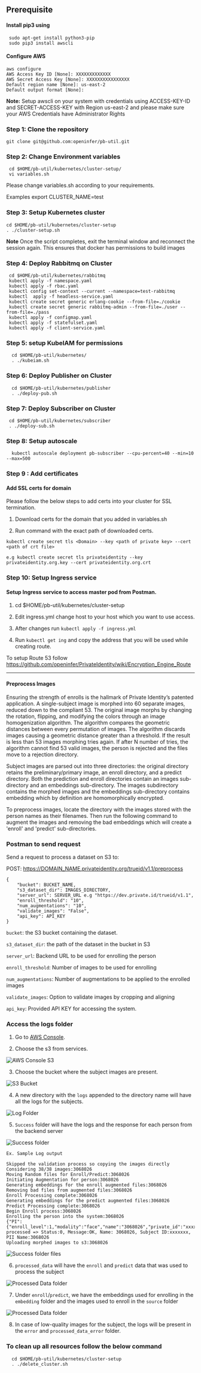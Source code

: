 ## Prerequisite


#### Install pip3 using 
     sudo apt-get install python3-pip
     sudo pip3 install awscli

#### Configure AWS
    aws configure 
    AWS Access Key ID [None]: XXXXXXXXXXXXX
    AWS Secret Access Key [None]: XXXXXXXXXXXXXXXX
    Default region name [None]: us-east-2
    Default output format [None]:
**Note:** Setup awscli on your system with credentials using ACCESS-KEY-ID and SECRET-ACCESS-KEY with Region us-east-2 and please make sure your AWS Credentials have Administrator Rights

### Step 1: Clone the repository

    git clone git@github.com:openinfer/pb-util.git 

### Step 2: Change Environment variables
     cd $HOME/pb-util/kubernetes/cluster-setup/
     vi variables.sh

Please change variables.sh according to your requirements. 

Examples
     export CLUSTER_NAME=test

### Step 3: Setup Kubernetes cluster

    cd $HOME/pb-util/kubernetes/cluster-setup
    . ./cluster-setup.sh 

**Note** Once the script completes, exit the terminal window and reconnect the session again. This ensures that docker has permissions to build images

### Step 4: Deploy Rabbitmq on Cluster
     
     cd $HOME/pb-util/kubernetes/rabbitmq
     kubectl apply -f namespace.yaml
     kubectl apply -f rbac.yaml
     kubectl config set-context --current --namespace=test-rabbitmq
     kubectl  apply -f headless-service.yaml
     kubectl create secret generic erlang-cookie --from-file=./cookie
     kubectl create secret generic rabbitmq-admin --from-file=./user --from-file=./pass
     kubectl apply -f configmap.yaml
     kubectl apply -f statefulset.yaml
     kubectl apply -f client-service.yaml

### Step 5: setup KubeIAM for permissions

      cd $HOME/pb-util/kubernetes/
      . ./kubeiam.sh

### Step 6: Deploy Publisher on Cluster
  
      cd $HOME/pb-util/kubernetes/publisher
      . ./deploy-pub.sh

### Step 7: Deploy Subscriber on Cluster
  
     cd $HOME/pb-util/kubernetes/subscriber
     . ./deploy-sub.sh

### Step 8: Setup autoscale

      kubectl autoscale deployment pb-subscriber --cpu-percent=40 --min=10 --max=500

### Step 9 : Add certificates 

#### Add SSL certs for domain 

Please follow the below steps to add certs into your cluster for SSL termination.

1. Download certs for the domain that you added in variables.sh

2. Run command with the exact path of downloaded certs.

```kubectl create secret tls <Domain> --key <path of private key> --cert <path of crt file>``` 

    e.g kubectl create secret tls privateidentity --key privateidentity.org.key --cert privateidentity.org.crt

### Step 10: Setup Ingress service

#### Setup Ingress service to access master pod from Postman.

1. cd $HOME/pb-util/kubernetes/cluster-setup 

2. Edit ingress.yml change host to your host which you want to use access.

3. After changes run `kubectl apply -f ingress.yml`

4. Run `kubectl get ing` and copy the address that you will be used while creating route.

To setup Route 53 follow https://github.com/openinfer/PrivateIdentity/wiki/Encryption_Engine_Route


***

#### Preprocess Images

Ensuring the strength of enrolls is the hallmark of Private Identity’s patented application.  A single-subject image is morphed into 60 separate images, reduced down to the compliant 53.  The original image morphs by changing the rotation, flipping, and modifying the colors through an image homogenization algorithm.  The algorithm compares the geometric distances between every permutation of images.   The algorithm discards images causing a geometric distance greater than a threshold.  If the result is less than 53 images morphing tries again.  If after N number of tries, the algorithm cannot find 53 valid images, the person is rejected and the files move to a rejection directory.   

Subject images are parsed out into three directories: the original directory retains the preliminary/primary image, an enroll directory, and a predict directory.  Both the prediction and enroll directories contain an images sub-directory and an embeddings sub-directory.  The images subdirectory contains the morphed images and the embeddings sub-directory contains embedding which by definition are  homomorphically encrypted.  

To preprocess images, locate the directory with the images stored with the person names as their filenames.
Then run the following command to augment the images and removing the bad embeddings which will create a 'enroll' and 'predict' sub-directories. 

### Postman to send request

Send a request to process a dataset on S3 to: 

POST: https://DOMAIN_NAME.privateidentity.org/trueid/v1.1/preprocess

```
{
    "bucket": BUCKET_NAME,
    "s3_dataset_dir": IMAGES_DIRECTORY,
    "server_url": SERVER_URL e.g "https://dev.private.id/trueid/v1.1",
    "enroll_threshold": "10", 
    "num_augmentations": "10",
    "validate_images": "False",
    "api_key": API_KEY
}
```

`bucket`: the S3 bucket containing the dataset.

`s3_dataset_dir`: the path of the dataset in the bucket in S3

`server_url`: Backend URL to be used for enrolling the person

`enroll_threshold`: Number of images to be used for enrolling

`num_augmentations`: Number of augmentations to be applied to the enrolled images

`validate_images`: Option to validate images by cropping and aligning

`api_key`: Provided API KEY for accessing the system.

### Access the logs folder

1. Go to [AWS Console](https://console.aws.amazon.com).

2. Choose the s3 from services.

![AWS Console S3](https://github.com/openinfer/PrivateIdentity/blob/master/images/enc_eng_2.png)

3. Choose the bucket where the subject images are present.

![S3 Bucket](https://github.com/openinfer/PrivateIdentity/blob/master/images/enc_eng_3.png)

4. A new directory with the `logs` appended to the directory name will have all the logs for the subjects.

![Log Folder](https://github.com/openinfer/PrivateIdentity/blob/master/images/enc_eng_4.png)

5. `Success` folder will have the logs and the response for each person from the backend server

![Success folder](https://github.com/openinfer/PrivateIdentity/blob/master/images/enc_eng_5.png)

```
Ex. Sample Log output

Skipped the validation process so copying the images directly
Considering 38/38 images:3068026
Moving Random files for Enroll/Predict:3068026
Initiating Augmentation for person:3068026
Generating embeddings for the enroll augmented files:3068026
Removing bad files from augmented files:3068026
Enroll Processing complete:3068026
Generating embeddings for the predict augmented files:3068026
Predict Processing complete:3068026
Begin Enroll process:3068026
Enrolling the person into the system:3068026
{"PI":{"enroll_level":1,"modality":"face","name":"3068026","private_id":"xxxxxxxxxxxx","uuid":"xxxxxxxxxx"},"guid":100003,"message":"OK","status":0}Enroll processed => Status:0, Message:OK, Name: 3068026, Subject ID:xxxxxxx, PII Name:3068026
Uploading morphed images to s3:3068026

```

![Success folder files](https://github.com/openinfer/PrivateIdentity/blob/master/images/enc_eng_5_1.png)

6. `processed_data` will have the `enroll` and `predict` data that was used to process the subject

![Processed Data folder](https://github.com/openinfer/PrivateIdentity/blob/master/images/enc_eng_6.png)

7. Under `enroll`/`predict`, we have the embeddings used for enrolling in the `embedding` folder and the images used to enroll in the `source` folder

![Processed Data folder](https://github.com/openinfer/PrivateIdentity/blob/master/images/enc_eng_7.png)

8. In case of low-quality images for the subject, the logs will be present in the `error` and `processed_data_error` folder.

### To clean up all resources follow the below command

      cd $HOME/pb-util/kubernetes/cluster-setup
      . ./delete_cluster.sh
